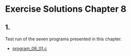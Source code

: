 # Exercise Solutions Chapter 8 #
## 1. ##
Test run of the seven programs presented in this chapter.  
 - [program_08_01.c](Exercise_01/Program_08_01/program_08_01.c)  

